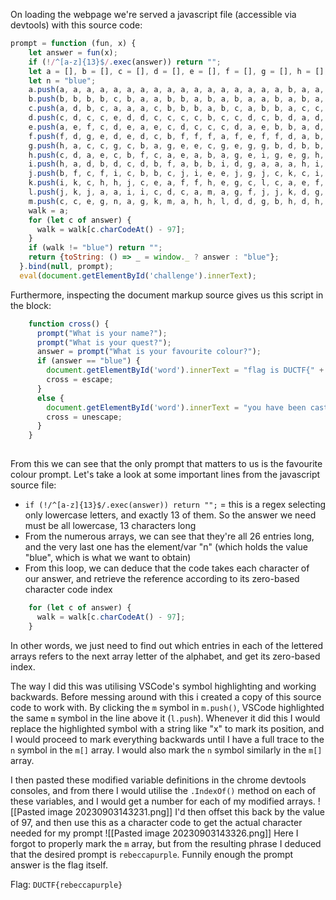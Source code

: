 On loading the webpage we're served a javascript file (accessible via devtools) with this source code:

```js
prompt = function (fun, x) {
    let answer = fun(x);
    if (!/^[a-z]{13}$/.exec(answer)) return "";
    let a = [], b = [], c = [], d = [], e = [], f = [], g = [], h = [], i = [], j = [], k = [], l = [], m = [];
    let n = "blue";
    a.push(a, a, a, a, a, a, a, a, a, a, a, a, a, a, a, a, a, b, a, a, a, a, a, a, a, a);
    b.push(b, b, b, b, c, b, a, a, b, b, a, b, a, b, a, a, b, a, b, a, a, b, a, b, a, b);
    c.push(a, d, b, c, a, a, a, c, b, b, b, a, b, c, a, b, b, a, c, c, b, a, b, a, c, c);
    d.push(c, d, c, c, e, d, d, c, c, c, c, b, c, c, d, c, b, d, a, d, c, c, c, a, d, c);
    e.push(a, e, f, c, d, e, a, e, c, d, c, c, c, d, a, e, b, b, a, d, c, e, b, b, a, a);
    f.push(f, d, g, e, d, e, d, c, b, f, f, f, a, f, e, f, f, d, a, b, b, b, f, f, a, f);
    g.push(h, a, c, c, g, c, b, a, g, e, e, c, g, e, g, g, b, d, b, b, c, c, d, e, b, f);
    h.push(c, d, a, e, c, b, f, c, a, e, a, b, a, g, e, i, g, e, g, h, d, b, a, e, c, b);
    i.push(h, a, d, b, d, c, d, b, f, a, b, b, i, d, g, a, a, a, h, i, j, c, e, f, d, d);
    j.push(b, f, c, f, i, c, b, b, c, j, i, e, e, j, g, j, c, k, c, i, h, g, g, g, a, d);
    k.push(i, k, c, h, h, j, c, e, a, f, f, h, e, g, c, l, c, a, e, f, d, c, f, f, a, h);
    l.push(j, k, j, a, a, i, i, c, d, c, a, m, a, g, f, j, j, k, d, g, l, f, i, b, f, l);
    m.push(c, c, e, g, n, a, g, k, m, a, h, h, l, d, d, g, b, h, d, h, e, l, k, h, k, f);
    walk = a;
    for (let c of answer) {
      walk = walk[c.charCodeAt() - 97];
    }
    if (walk != "blue") return "";
    return {toString: () => _ = window._ ? answer : "blue"};
  }.bind(null, prompt);
  eval(document.getElementById('challenge').innerText);
```

Furthermore, inspecting the document markup source gives us this script in the <head/> block:
```js
    function cross() {
      prompt("What is your name?");
      prompt("What is your quest?");
      answer = prompt("What is your favourite colour?");
      if (answer == "blue") {
        document.getElementById('word').innerText = "flag is DUCTF{" + answer + "}";
        cross = escape;
      }
      else {
        document.getElementById('word').innerText = "you have been cast into the gorge";
        cross = unescape;
      }
    }
  
```
From this we can see that the only prompt that matters to us is the favourite colour prompt.
Let's take a look at some important lines from the javascript source file:
- `if (!/^[a-z]{13}$/.exec(answer)) return "";` = this is a regex selecting only lowercase letters, and exactly 13 of them. So the answer we need must be all lowercase, 13 characters long
- From the numerous arrays, we can see that they're all 26 entries long, and the very last one has the element/var "n" (which holds the value "blue", which is what we want to obtain)
- From this loop, we can deduce that the code takes each character of our answer, and retrieve the reference according to its zero-based character code index
```js
    for (let c of answer) {
      walk = walk[c.charCodeAt() - 97];
    }
```

In other words, we just need to find out which entries in each of the lettered arrays refers to the next array letter of the alphabet, and get its zero-based index.

The way I did this was utilising VSCode's symbol highlighting and working backwards. Before messing around with this i created a copy of this source code to work with.
By clicking the `m` symbol in `m.push()`, VSCode highlighted the same `m` symbol in the line above it (`l.push`). Whenever it did this I would replace the highlighted symbol with a string like "x" to mark its position, and I would proceed to mark everything backwards until I have a full trace to the `n` symbol in the `m[]` array. I would also mark the `n` symbol similarly in the `m[]` array.

I then pasted these modified variable definitions in the chrome devtools consoles, and from there I would utilise the `.IndexOf()` method on each of these variables, and I would get a number for each of my modified arrays.
![[Pasted image 20230903143231.png]]
I'd then offset this back by the value of 97, and then use this as a character code to get the actual character needed for my prompt
![[Pasted image 20230903143326.png]]
Here I forgot to properly mark the `m` array, but from the resulting phrase I deduced that the desired prompt is `rebeccapurple`.
Funnily enough the prompt answer is the flag itself.

Flag: `DUCTF{rebeccapurple}`
